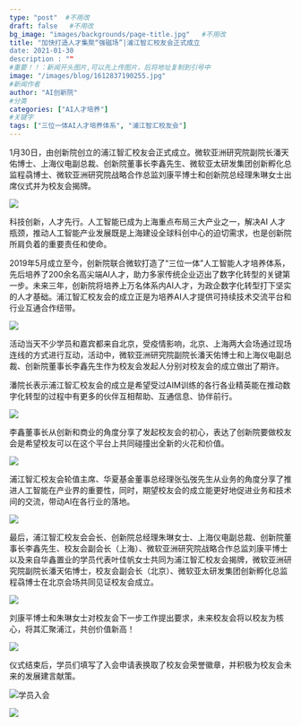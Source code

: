 ```yaml
---
type: "post"  #不用改
draft: false   #不用改
bg_image: "images/backgrounds/page-title.jpg"   #不用改
title: "加快打造人才集聚“强磁场”|浦江智汇校友会正式成立
date: 2021-01-30
description : ""
#重要！！：新闻开头图片,可以先上传图片，后将地址复制到引号中
image: "/images/blog/1612837190255.jpg"
#新闻作者
author: "AI创新院"
#分类
categories: ["AI人才培养"]
#关键字
tags: ["三位一体AI人才培养体系", "浦江智汇校友会"]
---
```





1月30日，由创新院创立的浦江智汇校友会正式成立。微软亚洲研究院副院长潘天佑博士、上海仪电副总裁、创新院董事长李鑫先生、微软亚太研发集团创新孵化总监程骉博士、微软亚洲研究院战略合作总监刘康平博士和创新院总经理朱琳女士出席仪式并为校友会揭牌。

![](https://www.shaiic.com/picture/1612837190255.JPG)

科技创新，人才先行。人工智能已成为上海重点布局三大产业之一，解决AI 人才瓶颈，推动人工智能产业发展既是上海建设全球科创中心的迫切需求，也是创新院所肩负着的重要责任和使命。

2019年5月成立至今，创新院联合微软打造了“三位一体”人工智能人才培养体系，先后培养了200余名高尖端AI人才，助力多家传统企业迈出了数字化转型的关键第一步。未来三年，创新院将培养上万名体系内AI人才，为政企数字化转型打下坚实的人才基础。浦江智汇校友会的成立正是为培养AI人才提供可持续技术交流平台和行业互通合作纽带。

![](https://www.shaiic.com/picture/1612837259106.png)


活动当天不少学员和嘉宾都来自北京，受疫情影响，北京、上海两大会场通过现场连线的方式进行互动，活动中，微软亚洲研究院副院长潘天佑博士和上海仪电副总裁、创新院董事长李鑫先生作为校友会发起人分别对校友会的成立做出了期许。

潘院长表示浦江智汇校友会的成立是希望受过AIM训练的各行各业精英能在推动数字化转型的过程中有更多的伙伴互相帮助、互通信息、协伴前行。

![](https://www.shaiic.com/picture/1612837306793.JPG)

李鑫董事长从创新和商业的角度分享了发起校友会的初心，表达了创新院要做校友会是希望校友可以在这个平台上共同碰撞出全新的火花和价值。

![](https://www.shaiic.com/picture/1612837351812.JPG)

浦江智汇校友会轮值主席、华夏基金董事总经理张弘弢先生从业务的角度分享了推进人工智能在产业界的重要性，同时，期望校友会的成立能更好地促进业务和技术间的交流，带动AI在各行业的落地。

![](https://www.shaiic.com/picture/1612837407973.JPG)

最后，浦江智汇校友会会长、创新院总经理朱琳女士、上海仪电副总裁、创新院董事长李鑫先生、校友会副会长（上海）、微软亚洲研究院战略合作总监刘康平博士以及来自华鑫置业的学员代表叶佳帆女士共同为浦江智汇校友会揭牌，微软亚洲研究院副院长潘天佑博士，校友会副会长（北京）、微软亚太研发集团创新孵化总监程骉博士在北京会场共同见证校友会成立。

![](https://www.shaiic.com/picture/1612837478845.JPG)

刘康平博士和朱琳女士对校友会下一步工作提出要求，未来校友会将以校友为核心，将其汇聚浦江，共创价值新高！

![](https://www.shaiic.com/picture/1612837516979.JPG)

仪式结束后，学员们填写了入会申请表换取了校友会荣誉徽章，并积极为校友会未来的发展建言献策。

![学员入会](https://www.shaiic.com/picture/1612837559654.JPG "学员入会")

![](https://www.shaiic.com/picture/1612837604567.JPG)
